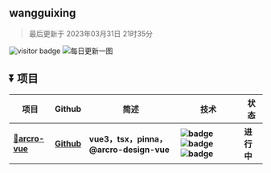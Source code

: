 <!--* @Author: wangguixing 1163260785@qq.com* @Date: 2023-03-07 23:54:04* @LastEditors: wangguixing 1163260785@qq.com* @LastEditTime: 2023-03-31 21:33:01* @FilePath: \wangguixing\src\template.ejs* @Description: 这是默认设置,请设置`customMade`, 打开koroFileHeader查看配置 进行设置: https://github.com/OBKoro1/koro1FileHeader/wiki/%E9%85%8D%E7%BD%AE--><h2>wangguixing</h2><blockquote>最后更新于 2023年03月31日 21时35分</blockquote><imgsrc="https://visitor-badge.glitch.me/badge?page_id=wangguixing"alt="visitor badge"/><img src="https://api.oneneko.com/v1/bing_today" alt="每日更新一图"/><h2>⏬ 项目</h2><table><thead align="center"><tr><th>项目</th><th>Github</th><th>简述</th><th>技术</th><th>状态</th></tr></thead><tbody align="left"><tr><th><a href="https://github.com/wangguixing/arcro-vue/blob/master/README.md" target="_blank">🌈arcro-vue</a></th><th><a href="https://github.com/wangguixing/arcro-vue" target="_blank">Github</a></th><th> vue3，tsx，pinna，@arcro-design-vue</th><th><img src="https://img.shields.io/badge/Vue.js-35495E?style=flat-square&amp;logo=vue.js&amp;logoColor=4FC08" alt="badge" /><img src="https://img.shields.io/badge/TypeScript-007ACC?style=flat-square&amp;logo=typescript&amp;logoColor=white" alt="badge" /><img src="https://img.shields.io/badge/less-less-blue" alt="badge" /></th><th>进行中</th></tr></tbody></table>